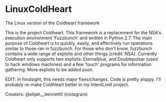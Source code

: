 # LinuxColdHeart
The Linux version of the Coldheart framework

This is the project Coldheart. This framework is a replacement for the NSA's execution environment 'Fuzzbunch' and 
written in Python 2.7. The main purpose of Coldheart is to quickly, easily, and effectively run operations similar to 
those ran in fuzzbunch. For those who don't know, fuzzbunch contains a wide range of exploits and other things (credit: NSA).
Currently Coldheart only supports two exploits: Eternalblue, and Doublepulsar (used to hack windows machines) and a 
few 'touch' programs for information gathering. More exploits to be added soon.

EDIT:
  In hindsight, this needs major fixes/changes. Code is pretty sloppy. I'll probably re-make ColdHeart better in my IntentLimit project.

Creators:
@elijah__bennett0 (instagram)
